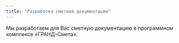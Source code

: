 ```yaml
---
title: "Разработка сметной документации"
---
```

Мы разработаем для Вас сметную документацию в программном комплексе «ГРАНД-Смета».